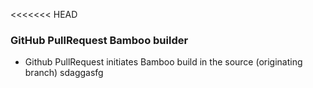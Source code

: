 <<<<<<< HEAD

### GitHub PullRequest Bamboo builder ###

* Github PullRequest initiates Bamboo build in the source (originating branch)
sdaggasfg
